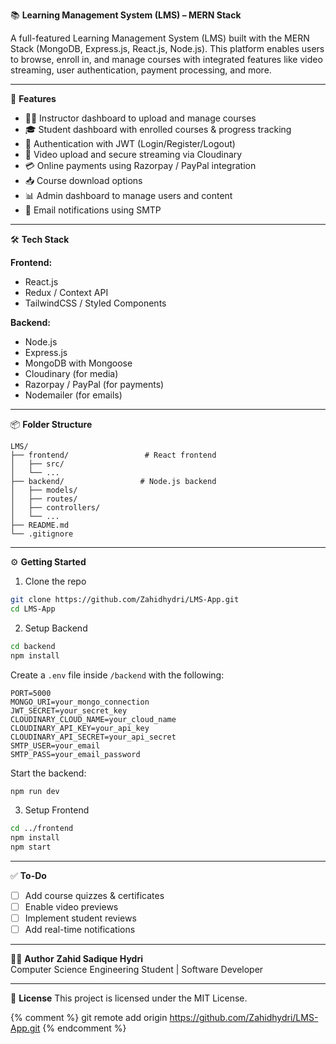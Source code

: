 📚 **Learning Management System (LMS) – MERN Stack**

A full-featured Learning Management System (LMS) built with the MERN Stack (MongoDB, Express.js, React.js, Node.js). This platform enables users to browse, enroll in, and manage courses with integrated features like video streaming, user authentication, payment processing, and more.

---

🚀 **Features**
- 👨‍🏫 Instructor dashboard to upload and manage courses
- 🎓 Student dashboard with enrolled courses & progress tracking
- 🔐 Authentication with JWT (Login/Register/Logout)
- 🎥 Video upload and secure streaming via Cloudinary
- 💳 Online payments using Razorpay / PayPal integration
- 📥 Course download options
- 📊 Admin dashboard to manage users and content
- 📨 Email notifications using SMTP

---

🛠 **Tech Stack**

**Frontend:**
- React.js
- Redux / Context API
- TailwindCSS / Styled Components

**Backend:**
- Node.js
- Express.js
- MongoDB with Mongoose
- Cloudinary (for media)
- Razorpay / PayPal (for payments)
- Nodemailer (for emails)

---

📦 **Folder Structure**
```
LMS/
├── frontend/                 # React frontend
│   ├── src/
│   └── ...
├── backend/                 # Node.js backend
│   ├── models/
│   ├── routes/
│   ├── controllers/
│   └── ...
├── README.md
└── .gitignore
```

---

⚙️ **Getting Started**

1. Clone the repo
```bash
git clone https://github.com/Zahidhydri/LMS-App.git
cd LMS-App
```

2. Setup Backend
```bash
cd backend
npm install
```

Create a `.env` file inside `/backend` with the following:
```env
PORT=5000
MONGO_URI=your_mongo_connection
JWT_SECRET=your_secret_key
CLOUDINARY_CLOUD_NAME=your_cloud_name
CLOUDINARY_API_KEY=your_api_key
CLOUDINARY_API_SECRET=your_api_secret
SMTP_USER=your_email
SMTP_PASS=your_email_password
```

Start the backend:
```bash
npm run dev
```

3. Setup Frontend
```bash
cd ../frontend
npm install
npm start
```

---

✅ **To-Do**
- [ ] Add course quizzes & certificates
- [ ] Enable video previews
- [ ] Implement student reviews
- [ ] Add real-time notifications

---

🧑‍💻 **Author**
**Zahid Sadique Hydri**  
Computer Science Engineering Student | Software Developer

---

📄 **License**
This project is licensed under the MIT License.


{% comment %}
 git remote add origin https://github.com/Zahidhydri/LMS-App.git
{% endcomment %}
